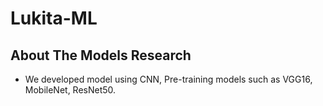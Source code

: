 # Lukita-ML

## About The Models Research
  - We developed model using CNN, Pre-training models such as VGG16, MobileNet, ResNet50.



